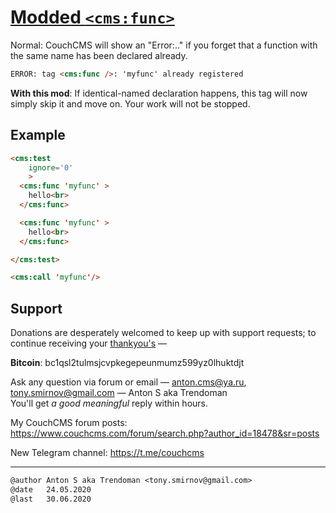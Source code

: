 # [Modded `<cms:func>`](https://github.com/trendoman/Tweakus-Dilectus/tree/main/anton.cms%40ya.ru__tags-modded/__readme__func.md)

Normal: CouchCMS will show an "Error:.." if you forget that a function with the same name has been declared already.
```html
ERROR: tag <cms:func />: 'myfunc' already registered
```
**With this mod**: If identical-named declaration happens, this tag will now simply skip it and move on. Your work will not be stopped.

## Example
```html
<cms:test
    ignore='0'
    >
  <cms:func 'myfunc' >
    hello<br>
  </cms:func>

  <cms:func 'myfunc' >
    hello<br>
  </cms:func>

</cms:test>

<cms:call 'myfunc'/>
```

## Support

Donations are desperately welcomed to keep up with support requests; to continue receiving your [thankyou's](https://github.com/trendoman/Dignotas) &mdash;

**Bitcoin**: bc1qsl2tulmsjcvpkegepeunmumz599yz0lhuktdjt

Ask any question via forum or email &mdash; <anton.cms@ya.ru>, <tony.smirnov@gmail.com> &mdash; Anton S aka Trendoman<br>
You'll get *a good meaningful* reply within hours.

My CouchCMS forum posts: https://www.couchcms.com/forum/search.php?author_id=18478&sr=posts

New Telegram channel: https://t.me/couchcms

---

```txt
@author Anton S aka Trendoman <tony.smirnov@gmail.com>
@date   24.05.2020
@last   30.06.2020
```
